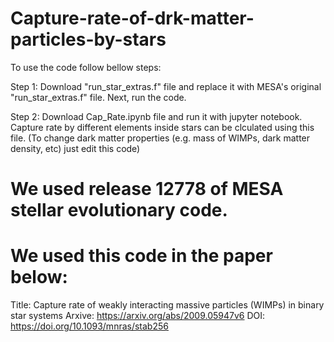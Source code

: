 # Capture-rate-of-drk-matter-particles-by-stars

To use the code follow bellow steps:

Step 1: Download "run_star_extras.f" file and replace it with MESA's original "run_star_extras.f" file. Next, run the code.

Step 2: Download Cap_Rate.ipynb file and run it with jupyter notebook. Capture rate by different elements inside stars can be clculated using this file. (To change dark matter properties (e.g. mass of WIMPs, dark matter density, etc) just edit this code)

# We used release 12778 of MESA stellar evolutionary code.

# We used this code in the paper below:
Title:  Capture rate of weakly interacting massive particles (WIMPs) in binary star systems
Arxive: https://arxiv.org/abs/2009.05947v6
DOI:    https://doi.org/10.1093/mnras/stab256
